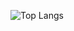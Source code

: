 ![Top Langs](https://github-readme-stats.vercel.app/api/top-langs/?username=tom974&hide_progress=true&theme=dark)
